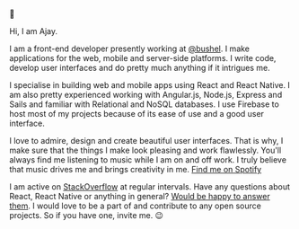 👋

Hi, I am Ajay.

I am a front-end developer presently working at [@bushel](https://github.com/bushel). I make applications for the web, mobile and server-side platforms. I write code, develop user interfaces and do pretty much anything if it intrigues me. 

I specialise in building web and mobile apps using React and React Native. I am also pretty experienced working with Angular.js, Node.js, Express and Sails and familiar with Relational and NoSQL databases. I use Firebase to host most of my projects because of its ease of use and a good user interface. 

I love to admire, design and create beautiful user interfaces. That is why, I make sure that the things I make look pleasing and work flawlessly. You'll always find me listening to music while I am on and off work. I truly believe that music drives me and brings creativity in me. [Find me on Spotify](https://open.spotify.com/user/z0hftscph9dnwvvbz1pynz4ng?si=Tv8DjeA-QoKRo8W9Y1NVtQ)

I am active on [StackOverflow](https://stackoverflow.com/users/8349557/ajay) at regular intervals. Have any questions about React, React Native or anything in general? [Would be happy to answer them](https://github.com/itsag/itsag/discussions/new). I would love to be a part of and contribute to any open source projects. So if you have one, invite me. 😉
